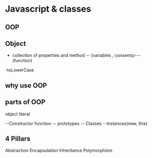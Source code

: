# Javascript & classes

## OOP

## Object

- collection of properties and method         --  (variables , consents)---(function)

-toLowerCase


## why use OOP

## parts of OOP

object literal

--Constructor function
-- prototypes
-- Classes
--Instances(new, this)


##  4 Pillars
Abstraction
Encapsulation
Inheritance
Polymorphism